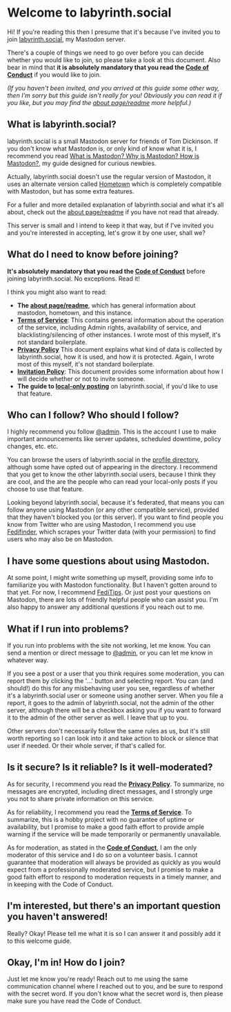 # Welcome to labyrinth.social

Hi! If you're reading this then I presume that it's because I've invited you to join [labyrinth.social](https://labyrinth.social), my Mastodon server. 

There's a couple of things we need to go over before you can decide whether you would like to join, so please take a look at this document. Also bear in mind that **it is absolutely mandatory that you read the [Code of Conduct](policy/conduct.md)** if you would like to join.

*(If you haven't been invited, and you arrived at this guide some other way, then I'm sorry but this guide isn't really for you! Obviously you can read it if you like, but you may find the [about page/readme](readme.md) more helpful.)*

## What is labyrinth.social?

labyrinth.social is a small Mastodon server for friends of Tom Dickinson. If you don't know what Mastodon is, or only kind of know what it is, I recommend you read [What is Mastodon? Why is Mastodon? How is Mastodon?](https://www.nowwearealltom.com/what-is-mastodon/), my guide designed for curious newbies.

Actually, labyrinth.social doesn't use the regular version of Mastodon, it uses an alternate version called [Hometown](https://github.com/hometown-fork/hometown) which is completely compatible with Mastodon, but has some extra features. 

For a fuller and more detailed explanation of labyrinth.social and what it's all about, check out the [about page/readme](readme.md) if you have not read that already.

This server is small and I intend to keep it that way, but if I've invited you and you're interested in accepting, let's grow it by one user, shall we?

## What do I need to know before joining?

**It's absolutely mandatory that you read the [Code of Conduct](policy/conduct.md)** before joining labyrinth.social. No exceptions. Read it!

I think you might also want to read: 

* **The [about page/readme](readme.md)**, which has general information about mastodon, hometown, and this instance.
* **[Terms of Service](policy/terms.md)**: This contains general information about the operation of the service, including Admin rights, availability of service, and blacklisting/silencing of other instances. I wrote most of this myself, it's not standard boilerplate.
* **[Privacy Policy](policy/privacy.md)** This document explains what kind of data is collected by labyrinth.social, how it is used, and how it is protected. Again, I wrote most of this myself, it's not standard boilerplate.
* **[Invitation Policy](policy/invitation.md)**: This document provides some information about how I will decide whether or not to invite someone.
* **The guide to [local-only posting](local-only.md)** on labyrinth.social, if you'd like to use that feature.

## Who can I follow? Who should I follow? 

I highly recommend you follow [@admin](https://labyrinth.social/@admin). This is the account I use to make important announcements like server updates, scheduled downtime, policy changes, etc. etc.

You can browse the users of labyrinth.social in the [profile directory](https://labyrinth.social/explore), although some have opted out of appearing in the directory. I recommend that you get to know the other labyrinth.social users, because I think they are cool, and the are the people who can read your local-only posts if you choose to use that feature.

Looking beyond labyrinth.social, because it's federated, that means you can follow anyone using Mastodon (or any other compatible service), provided that they haven't blocked you (or this server). If you want to find people you know from Twitter who are using Mastodon, I recommend you use [Fedifinder](https://fedifinder.glitch.me), which scrapes your Twitter data (with your permission) to find users who may also be on Mastodon.

## I have some questions about using Mastodon.

At some point, I might write something up myself, providing some info to familiarize you with Mastodon functionality. But I haven't gotten around to that yet. For now, I recommend [FediTips](https://fedi.tips). Or just post your questions on Mastodon, there are lots of friendly helpful people who can assist you. I'm also happy to answer any additional questions if you reach out to me. 

## What if I run into problems? 

If you run into problems with the site not working, let me know. You can send a mention or direct message to [@admin](https://labyrinth.social/@admin), or you can let me know in whatever way.

If you see a post or a user that you think requires some moderation, you can report them by clicking the '...' button and selecting report. You can (and should!) do this for any misbehaving user you see, regardless of whether it's a labyrinth.social user or someone using another server. When you file a report, it goes to the admin of labyrinth.social, not the admin of the other server, although there will be a checkbox asking you if you want to forward it to the admin of the other server as well. I leave that up to you.

Other servers don't necessarily follow the same rules as us, but it's still worth reporting so I can look into it and take action to block or silence that user if needed. Or their whole server, if that's called for. 

## Is it secure? Is it reliable? Is it well-moderated?

As for security, I recommend you read the **[Privacy Policy](policy/privacy.md)**. To summarize, no messages are encrypted, including direct messages, and I strongly urge you not to share private information on this service.

As for reliability, I recommend you read the **[Terms of Service](policy/terms.md)**. To summarize, this is a hobby project with no guarantee of uptime or availability, but I promise to make a good faith effort to provide ample warning if the service will be made temporarily or permanently unavailable.

As for moderation, as stated in the **[Code of Conduct](policy/conduct.md)**, I am the only moderator of this service and I do so on a volunteer basis. I cannot guarantee that moderation will always be provided as quickly as you would expect from a professionally moderated service, but I promise to make a good faith effort to respond to moderation requests in a timely manner, and in keeping with the Code of Conduct.

## I'm interested, but there's an important question you haven't answered!

Really? Okay! Please tell me what it is so I can answer it and possibly add it to this welcome guide.

## Okay, I'm in! How do I join?

Just let me know you're ready! Reach out to me using the same communication channel where I reached out to you, and be sure to respond with the secret word. If you don't know what the secret word is, then please make sure you have read the Code of Conduct.
